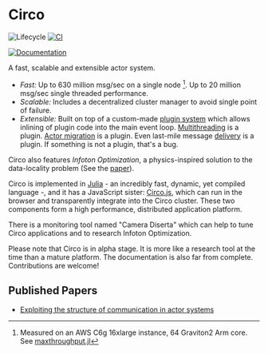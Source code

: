 # Circo

![Lifecycle](https://img.shields.io/badge/lifecycle-experimental-blue.svg)
[![CI](https://github.com/Circo-dev/Circo/actions/workflows/ci.yml/badge.svg)](https://github.com/Circo-dev/Circo/actions/workflows/ci.yml)
<!--[![codecov.io](http://codecov.io/github/Circo-dev/Circo/coverage.svg?branch=master)](http://codecov.io/github/Circo-dev/Circo?branch=master)
[![Documentation](https://img.shields.io/badge/docs-stable-blue.svg)](https://Circo-dev.github.io/Circo.jl/stable)-->
[![Documentation](https://img.shields.io/badge/docs-dev-blue.svg)](https://Circo-dev.github.io/Circo-docs/dev)


A fast, scalable and extensible actor system.

- *Fast:* Up to 630 million msg/sec on a single node [^singlenode]. Up to 20 million msg/sec single threaded performance.
- *Scalable:* Includes a decentralized cluster manager to avoid single point of failure.
- *Extensible:* Built on top of a custom-made [plugin system](https://github.com/tisztamo/Plugins.jl) which allows inlining of plugin code into the main event loop. [Multithreading](https://github.com/Circo-dev/Circo/blob/master/src/host.jl) is a plugin. [Actor migration](https://github.com/Circo-dev/Circo/blob/master/src/migration.jl) is a plugin. Even last-mile message [delivery](https://github.com/Circo-dev/CircoCore.jl/blob/master/src/onmessage.jl) is a plugin. If something is not a plugin, that's a bug.

Circo also features *Infoton Optimization*, a physics-inspired solution to the data-locality problem (See the [paper](http://publikacio.uni-eszterhazy.hu/7010/1/AMI_53_from271to282.pdf)).

Circo is implemented in [Julia](https://julialang.org) - an incredibly fast, dynamic, yet compiled language -, and it has a JavaScript sister: [Circo.js](https://github.com/Circo-dev/Circo.js), which can run in the browser and transparently integrate into the Circo cluster. These two components form a high performance, distributed application platform.

There is a monitoring tool named "Camera Diserta" which can help to tune Circo applications and to research
Infoton Optimization.

Please note that Circo is in alpha stage. It is more like a research tool at the time than a mature platform. The documentation is also far from complete. Contributions are welcome!

## Published Papers

- [Exploiting the structure of communication in actor systems](http://publikacio.uni-eszterhazy.hu/7010/1/AMI_53_from271to282.pdf)


[^singlenode]: Measured on an AWS C6g 16xlarge instance, 64 Graviton2 Arm core. See [maxthroughput.jl](https://github.com/Circo-dev/CircoCore.jl/blob/master/benchmark/maxthroughput.jl)

